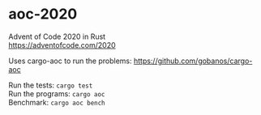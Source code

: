 # aoc-2020
Advent of Code 2020 in Rust  
https://adventofcode.com/2020


Uses cargo-aoc to run the problems: https://github.com/gobanos/cargo-aoc

Run the tests: `cargo test`  
Run the programs: `cargo aoc`  
Benchmark: `cargo aoc bench`  
